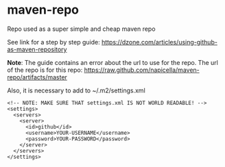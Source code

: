 # maven-repo
Repo used as a super simple and cheap maven repo

See link for a step by step guide: https://dzone.com/articles/using-github-as-maven-repository

__Note__: 
The guide contains an error about the url to use for the repo. 
The url of the repo is for this repo: https://raw.github.com/napicella/maven-repo/artifacts/master  

Also, it is necessary to add to ~/.m2/settings.xml

```
<!-- NOTE: MAKE SURE THAT settings.xml IS NOT WORLD READABLE! -->
<settings>
  <servers>
    <server>
      <id>github</id>
      <username>YOUR-USERNAME</username>
      <password>YOUR-PASSWORD</password>
    </server>
  </servers>
</settings>
```

